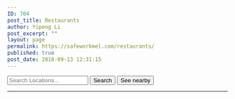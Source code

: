 ```yaml
---
ID: 704
post_title: Restaurants
author: Yipeng Li
post_excerpt: ""
layout: page
permalink: https://safeworkmel.com/restaurants/
published: true
post_date: 2018-09-13 12:31:15
---
```

<style>
        input[type=text], select, textarea {<br />
            width: 50%;<br />
            padding: 20px;<br />
            border: 1px solid #ccc;<br />
            border-radius: 12px;<br />
            resize: vertical;<br />
        }<br />
        .button {<br />
            background-color: #008CBA;<br />
            border: none;<br />
            color: white;<br />
            padding: 11px;<br />
            text-align: center;<br />
            text-decoration: none;<br />
            display: inline-block;<br />
            font-size: 16px;<br />
            margin: 4px 2px;<br />
            cursor: pointer;<br />
        }<br />
        .button1 {<br />
            border-radius: 12px;<br />
            width: 150px;<br />
        }<br />
    </style>    <meta charset="UTF-8">
<meta name="viewport" content="width=device-width, initial-scale=1.0">
<meta http-equiv="X-UA-Compatible" content="ie=edge">
<!--https://code.jquery.com/jquery-3.3.1.js
    https://code.jquery.com/jquery-3.3.1.min.js -->
<title>Near Restaurant</title>
     	 	<link rel="stylesheet" href="https://fonts.googleapis.com/css?family=Open+Sans:300,400"><!-- Google web font "Open Sans" -->
<p id="demo"></p>
                        <input type="text" id="localtion" name="localtion" placeholder="Search Locations..." required="">
<button type="submit" onclick="codeAddress()">Search</button>
<button title="Click here for current location" onclick="getLocation()" type="submit">See nearby</button>

<hr>
